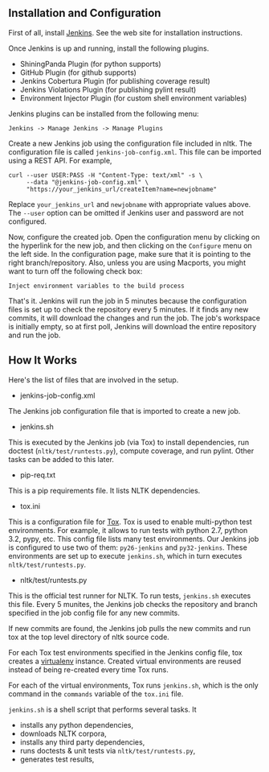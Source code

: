 Installation and Configuration
------------------------------

First of all, install [Jenkins](http://jenkins-ci.org/). See the web site for installation instructions.

Once Jenkins is up and running, install the following plugins.
 * ShiningPanda Plugin (for python supports)
 * GitHub Plugin (for github supports)
 * Jenkins Cobertura Plugin (for publishing coverage result)
 * Jenkins Violations Plugin (for publishing pylint result)
 * Environment Injector Plugin (for custom shell environment variables)

Jenkins plugins can be installed from the following menu:

    Jenkins -> Manage Jenkins -> Manage Plugins

Create a new Jenkins job using the configuration file included in nltk. The configuration file is called `jenkins-job-config.xml`. This file can be imported using a REST API. For example,

    curl --user USER:PASS -H "Content-Type: text/xml" -s \
         --data "@jenkins-job-config.xml" \
         "https://your_jenkins_url/createItem?name=newjobname"

Replace `your_jenkins_url` and `newjobname` with appropriate values above. The `--user` option can be omitted if Jenkins user and password are not configured.

Now, configure the created job. Open the configuration menu by clicking on the hyperlink for the new job, and then clicking on the `Configure` menu on the left side. In the configuration page, make sure that it is pointing to the right branch/repository. Also, unless you are using Macports, you might want to turn off the following check box:

    Inject environment variables to the build process

That's it. Jenkins will run the job in 5 minutes because the configuration files is set up to check the repository every 5 minutes. If it finds any new commits, it will download the changes and run the job. The job's workspace is initially empty, so at first poll, Jenkins will download the entire repository and run the job.

How It Works
------------

Here's the list of files that are involved in the setup.

* jenkins-job-config.xml

 The Jenkins job configuration file that is imported to create a new job.

* jenkins.sh

 This is executed by the Jenkins job (via Tox) to install dependencies, run doctest (`nltk/test/runtests.py`), compute coverage, and run pylint. Other tasks can be added to this later.

* pip-req.txt

 This is a pip requirements file. It lists NLTK dependencies.

* tox.ini

 This is a configuration file for [Tox](http://tox.readthedocs.org/en/latest/). Tox is used to enable multi-python test environments. For example, it allows to run tests with python 2.7, python 3.2, pypy, etc. This config file lists many test environments. Our Jenkins job is configured to use two of them: `py26-jenkins` and `py32-jenkins`. These environments are set up to execute `jenkins.sh`, which in turn executes `nltk/test/runtests.py`.

* nltk/test/runtests.py

 This is the official test runner for NLTK. To run tests, `jenkins.sh` executes this file.
Every 5 munites, the Jenkins job checks the repository and branch specified in the job config file for any new commits.

If new commits are found, the Jenkins job pulls the new commits and run tox at the top level directory of nltk source code.

For each Tox test environments specified in the Jenkins config file, tox creates a [virtualenv](http://www.virtualenv.org/) instance. Created virtual environments are reused instead of being re-created every time Tox runs.

For each of the virtual environments, Tox runs `jenkins.sh`, which is the only command in the `commands` variable of the `tox.ini` file.

`jenkins.sh` is a shell script that performs several tasks. It
 * installs any python dependencies,
 * downloads NLTK corpora,
 * installs any third party dependencies,
 * runs doctests & unit tests via `nltk/test/runtests.py`,
 * generates test results,
